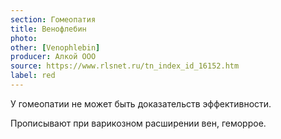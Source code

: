 ```yaml
---
section: Гомеопатия
title: Венофлебин
photo:
other: [Venophlebin]
producer: Алкой ООО
source: https://www.rlsnet.ru/tn_index_id_16152.htm
label: red
---
```


У гомеопатии не может быть доказательств эффективности.

Прописывают при варикозном расширении вен, геморрое.

